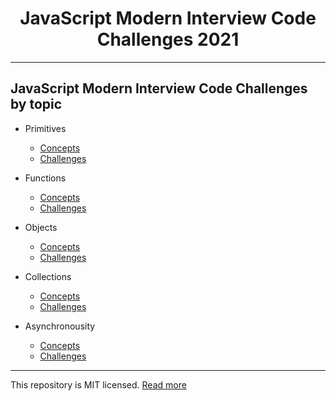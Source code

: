 <h1 align="center">
    JavaScript Modern Interview Code Challenges 2021
</h1>


---

## JavaScript Modern Interview Code Challenges by topic

- Primitives

  - [Concepts](./challenges/primitives-concepts.md#home)
  - [Challenges](./challenges/primitives-challenges.md#home)

- Functions

  - [Concepts](./challenges/functions-concepts.md#home)
  - [Challenges](./challenges/functions-challenges.md#home)

- Objects

  - [Concepts](./challenges/objects-concepts.md#home)
  - [Challenges](./challenges/objects-challenges.md#home)

- Collections

  - [Concepts](./challenges/collections-concepts.md#home)
  - [Challenges](./challenges/collections-challenges.md#home)

- Asynchronousity
  - [Concepts](./challenges/async-concepts.md#home)
  - [Challenges](./challenges/async-challenges.md#home)

---

This repository is MIT licensed. [Read more](./LICENSE)
